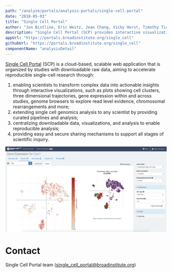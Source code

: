 ```yaml
---
path: "/analyze/portals/analysis-portals/single-cell-portal"
date: "2018-05-03"
title: "Single Cell Portal"
author: "Jon Bistline, Eric Weitz, Jean Chang, Vicky Horst, Timothy Tickle"
description: "Single Cell Portal (SCP) provides interactive visualizations, easy-to-run cloud scalable workflows and analyses, and secure sharing permissions that support all stages of scientific inquiry."
appUrl: "https://portals.broadinstitute.org/single_cell"
githubUrl: "https://portals.broadinstitute.org/single_cell"
componentName: "analysisDetail"
---
```


[Single Cell Portal](https://portals.broadinstitute.org/single_cell) (SCP) is a cloud-based, scalable web application that is organized by studies with downloadable raw data, aiming to accelerate reproducible single-cell research through:
1. enabling scientists to transform complex data into actionable insights through interactive visualizations, such as plots showing cell clusters, three dimensional trajectories, gene expression within and across studies, genome browsers to explore read level evidence, chromosomal rearrangements and more;
2. extending single cell genomics analysis to any scientist by providing curated pipelines and analysis;
3. centralizing downloadable data, visualizations, and analysis to enable reproducible analysis;
4. providing easy and secure sharing mechanisms to support all stages of scientific inquiry.

<a href="https://portals.broadinstitute.org/single_cell" target="_blank">
  <img src="../_images/portals/single-cell-portal.png" width=800/>
</a>

# Contact
Single Cell Portal team (<a href="mailto://single_cell_portal@broadinstitute.org">single\_cell\_portal@broadinstitute.org</a>)
